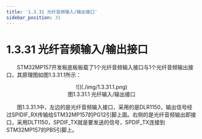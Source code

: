 ```yaml
---
title: '1.3.31 光纤音频输入/输出接口'
sidebar_position: 31
---
```


# 1.3.31 光纤音频输入/输出接口  

&emsp;&emsp;STM32MP157开发板底板板载了1个光纤音频输入接口与1个光纤音频输出接口，其原理图如图1.3.31.1所示：

<center>
![](./img/1.3.31.1.png)<br/>
图1.3.31.1 光纤输入/输出接口
</center>


&emsp;&emsp;图1.3.31.1中，左边的是光纤音频输入接口，采用的是DLR1150，输出信号经过SPIDIF_RX传输给STM32MP157的PG12引脚上面。右侧的是光纤音频输出即接口，采用DLT1150，SPDIF_TX就是要发送的信号，SPDIF_TX连接到STM32MP157的PB5引脚上。










